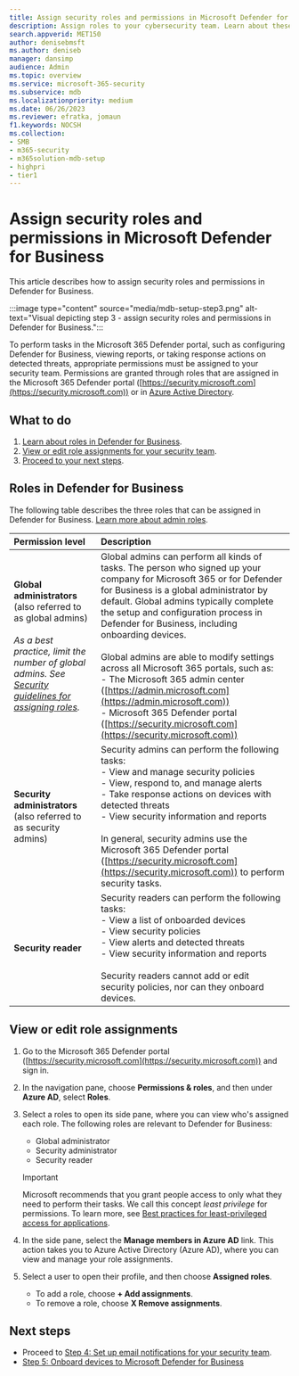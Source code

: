 ```yaml
---
title: Assign security roles and permissions in Microsoft Defender for Business
description: Assign roles to your cybersecurity team. Learn about these roles and permissions in Defender for Business.
search.appverid: MET150
author: denisebmsft
ms.author: deniseb
manager: dansimp 
audience: Admin
ms.topic: overview
ms.service: microsoft-365-security
ms.subservice: mdb
ms.localizationpriority: medium
ms.date: 06/26/2023
ms.reviewer: efratka, jomaun
f1.keywords: NOCSH 
ms.collection: 
- SMB
- m365-security
- m365solution-mdb-setup
- highpri
- tier1
---
```


# Assign security roles and permissions in Microsoft Defender for Business

This article describes how to assign security roles and permissions in Defender for Business.

:::image type="content" source="media/mdb-setup-step3.png" alt-text="Visual depicting step 3 - assign security roles and permissions in Defender for Business.":::

To perform tasks in the Microsoft 365 Defender portal, such as configuring Defender for Business, viewing reports, or taking response actions on detected threats, appropriate permissions must be assigned to your security team. Permissions are granted through roles that are assigned in the Microsoft 365 Defender portal ([https://security.microsoft.com](https://security.microsoft.com)) or in [Azure Active Directory](/azure/active-directory/roles/manage-roles-portal). 

## What to do

1. [Learn about roles in Defender for Business](#roles-in-defender-for-business).
2. [View or edit role assignments for your security team](#view-or-edit-role-assignments).
3. [Proceed to your next steps](#next-steps).


## Roles in Defender for Business

The following table describes the three roles that can be assigned in Defender for Business. [Learn more about admin roles](../../admin/add-users/about-admin-roles.md).

| Permission level | Description |
|:---|:---|
| **Global administrators** (also referred to as global admins) <br/><br/> *As a best practice, limit the number of global admins. See [Security guidelines for assigning roles](/microsoft-365/admin/add-users/about-admin-roles#security-guidelines-for-assigning-roles).* | Global admins can perform all kinds of tasks. The person who signed up your company for Microsoft 365 or for Defender for Business is a global administrator by default. Global admins typically complete the setup and configuration process in Defender for Business, including onboarding devices.<br/><br/> Global admins are able to modify settings across all Microsoft 365 portals, such as: <br/>- The Microsoft 365 admin center ([https://admin.microsoft.com](https://admin.microsoft.com))<br/>- Microsoft 365 Defender portal ([https://security.microsoft.com](https://security.microsoft.com)) |
| **Security administrators** (also referred to as security admins) | Security admins can perform the following tasks: <br/>- View and manage security policies<br/>- View, respond to, and manage alerts <br/>- Take response actions on devices with detected threats<br/>- View security information and reports <br/><br/>In general, security admins use the Microsoft 365 Defender portal ([https://security.microsoft.com](https://security.microsoft.com)) to perform security tasks. |
| **Security reader** | Security readers can perform the following tasks:<br/>- View a list of onboarded devices<br/>- View security policies<br/>- View alerts and detected threats<br/>- View security information and reports <br/><br/>Security readers cannot add or edit security policies, nor can they onboard devices. |

## View or edit role assignments

1. Go to the Microsoft 365 Defender portal ([https://security.microsoft.com](https://security.microsoft.com)) and sign in.

2. In the navigation pane, choose **Permissions & roles**, and then under **Azure AD**, select **Roles**.

3. Select a roles to open its side pane, where you can view who's assigned each role. The following roles are relevant to Defender for Business:

   - Global administrator
   - Security administrator
   - Security reader

   > [!IMPORTANT]
   > Microsoft recommends that you grant people access to only what they need to perform their tasks. We call this concept *least privilege* for permissions. To learn more, see [Best practices for least-privileged access for applications](/azure/active-directory/develop/secure-least-privileged-access). 

4. In the side pane, select the **Manage members in Azure AD** link. This action takes you to Azure Active Directory (Azure AD), where you can view and manage your role assignments.

5. Select a user to open their profile, and then choose **Assigned roles**.

   - To add a role, choose **+ Add assignments**.
   - To remove a role, choose **X Remove assignments**. 

## Next steps

- Proceed to [Step 4: Set up email notifications for your security team](mdb-email-notifications.md).
- [Step 5: Onboard devices to Microsoft Defender for Business](mdb-onboard-devices.md)
